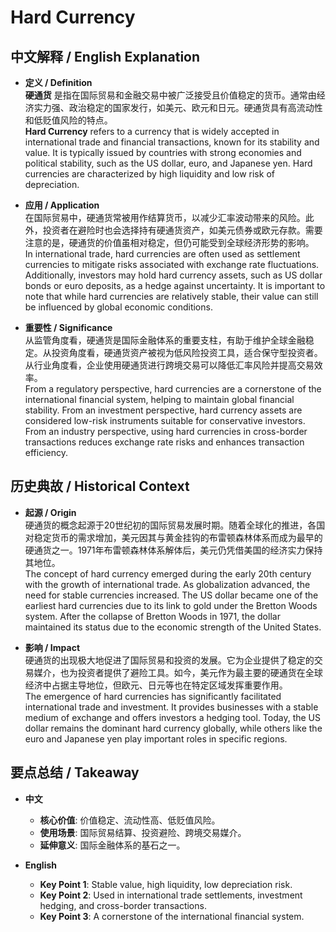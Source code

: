 # Hard Currency

## 中文解释 / English Explanation

* **定义 / Definition**  
  **硬通货** 是指在国际贸易和金融交易中被广泛接受且价值稳定的货币。通常由经济实力强、政治稳定的国家发行，如美元、欧元和日元。硬通货具有高流动性和低贬值风险的特点。  
  **Hard Currency** refers to a currency that is widely accepted in international trade and financial transactions, known for its stability and value. It is typically issued by countries with strong economies and political stability, such as the US dollar, euro, and Japanese yen. Hard currencies are characterized by high liquidity and low risk of depreciation.

* **应用 / Application**  
  在国际贸易中，硬通货常被用作结算货币，以减少汇率波动带来的风险。此外，投资者在避险时也会选择持有硬通货资产，如美元债券或欧元存款。需要注意的是，硬通货的价值虽相对稳定，但仍可能受到全球经济形势的影响。  
  In international trade, hard currencies are often used as settlement currencies to mitigate risks associated with exchange rate fluctuations. Additionally, investors may hold hard currency assets, such as US dollar bonds or euro deposits, as a hedge against uncertainty. It is important to note that while hard currencies are relatively stable, their value can still be influenced by global economic conditions.

* **重要性 / Significance**  
  从监管角度看，硬通货是国际金融体系的重要支柱，有助于维护全球金融稳定。从投资角度看，硬通货资产被视为低风险投资工具，适合保守型投资者。从行业角度看，企业使用硬通货进行跨境交易可以降低汇率风险并提高交易效率。  
  From a regulatory perspective, hard currencies are a cornerstone of the international financial system, helping to maintain global financial stability. From an investment perspective, hard currency assets are considered low-risk instruments suitable for conservative investors. From an industry perspective, using hard currencies in cross-border transactions reduces exchange rate risks and enhances transaction efficiency.

## 历史典故 / Historical Context

* **起源 / Origin**  
  硬通货的概念起源于20世纪初的国际贸易发展时期。随着全球化的推进，各国对稳定货币的需求增加，美元因其与黄金挂钩的布雷顿森林体系而成为最早的硬通货之一。1971年布雷顿森林体系解体后，美元仍凭借美国的经济实力保持其地位。  
  The concept of hard currency emerged during the early 20th century with the growth of international trade. As globalization advanced, the need for stable currencies increased. The US dollar became one of the earliest hard currencies due to its link to gold under the Bretton Woods system. After the collapse of Bretton Woods in 1971, the dollar maintained its status due to the economic strength of the United States.

* **影响 / Impact**  
  硬通货的出现极大地促进了国际贸易和投资的发展。它为企业提供了稳定的交易媒介，也为投资者提供了避险工具。如今，美元作为最主要的硬通货在全球经济中占据主导地位，但欧元、日元等也在特定区域发挥重要作用。  
  The emergence of hard currencies has significantly facilitated international trade and investment. It provides businesses with a stable medium of exchange and offers investors a hedging tool. Today, the US dollar remains the dominant hard currency globally, while others like the euro and Japanese yen play important roles in specific regions.

## 要点总结 / Takeaway

* **中文**  
  - **核心价值**: 价值稳定、流动性高、低贬值风险。  
  - **使用场景**: 国际贸易结算、投资避险、跨境交易媒介。  
  - **延伸意义**: 国际金融体系的基石之一。

* **English**  
  - **Key Point 1**: Stable value, high liquidity, low depreciation risk.  
  - **Key Point 2**: Used in international trade settlements, investment hedging, and cross-border transactions.  
  - **Key Point 3**: A cornerstone of the international financial system.